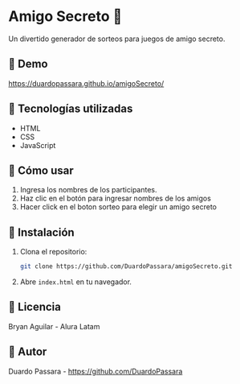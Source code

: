 # Amigo Secreto 🎁

Un divertido generador de sorteos para juegos de amigo secreto.

## 🚀 Demo
https://duardopassara.github.io/amigoSecreto/

## 📌 Tecnologías utilizadas
- HTML
- CSS
- JavaScript

## 📖 Cómo usar
1. Ingresa los nombres de los participantes.
2. Haz clic en el botón para ingresar nombres de los amigos
3. Hacer click en el boton sorteo para elegir un amigo secreto

## 📂 Instalación
1. Clona el repositorio:
   ```bash
   git clone https://github.com/DuardoPassara/amigoSecreto.git
   ```
2. Abre `index.html` en tu navegador.


## 📜 Licencia
Bryan Aguilar - Alura Latam

## 👤 Autor
Duardo Passara - https://github.com/DuardoPassara
